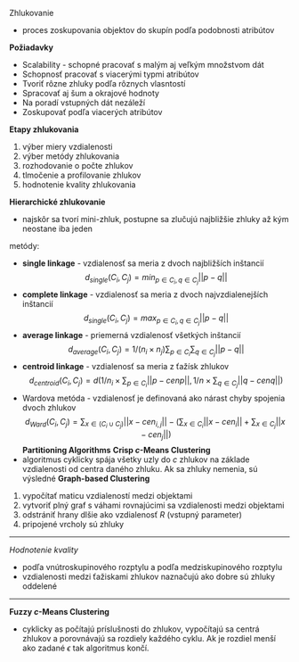Zhlukovanie
- proces zoskupovania objektov do skupín podľa podobnosti atribútov

**Požiadavky**
- Scalability - schopné pracovať s malým aj veľkým množstvom dát
- Schopnosť pracovať s viacerými typmi atribútov
- Tvoriť rôzne zhluky podľa rôznych vlasntostí
- Spracovať aj šum a okrajové hodnoty
- Na poradí vstupných dát nezáleží
- Zoskupovať podľa viacerých atribútov

**Etapy zhlukovania**
1. výber miery vzdialenosti
2. výber metódy zhlukovania
3. rozhodovanie o počte zhlukov
4. tlmočenie a profilovanie zhlukov
5. hodnotenie kvality zhlukovania

**Hierarchické zhlukovanie**
- najskôr sa tvorí mini-zhluk, postupne sa zlučujú najbližšie zhluky až kým neostane iba jeden

metódy:
- **single linkage** - vzdialenosť sa meria z dvoch najbližších inštancií
$$d_{single}(C_i,C_j) = min_{p\in C_i, q \in C_j}||p-q||$$
- **complete linkage** - vzdialenosť sa meria z dvoch najvzdialenejších inštancií
$$d_{single}(C_i,C_j) = max_{p\in C_i, q \in C_j}||p-q||$$
- **average linkage** - priemerná vzdialenosť všetkých inštancií
$$d_{average}(C_i,C_j) =1/(n_i×n_j) \sum_{p\in C_i} \sum_{q\in C_j}||p-q||$$
- **centroid linkage** - vzdialenosť sa meria z ťažísk zhlukov
$$d_{centroid}(C_i,C_j) = d(1/n_i×\sum_{p\in C_i}||p- cen p||, 1/n×\sum_{q\in C_j}||q-cen q||)$$
- Wardova metóda - vzdialenosť je definovaná ako nárast chyby spojenia dvoch zhlukov
$$d_{Ward}(C_i,C_j) = \sum_{x\in (C_i\cup C_j)}||x-cen_{i,j}||-(\sum_{x\in C_i}||x-cen_i|| + \sum_{x\in C_j}||x-cen_j||)$$
**Partitioning Algorithms**
**Crisp $c$-Means Clustering**
- algoritmus cyklicky spája všetky uzly do $c$ zhlukov na základe vzdialenosti od centra daného zhluku. Ak sa zhluky nemenia, sú výsledné
**Graph-based Clustering**
1. vypočítať maticu vzdialeností medzi objektami
2. vytvoriť plný graf s váhami rovnajúcimi sa vzdialenosti medzi objektami
3. odstrániť hrany dlšie ako vzdialenosť $R$ (vstupný parameter)
4. pripojené vrcholy sú zhluky

***
*Hodnotenie kvality*
- podľa vnútroskupinového rozptylu a podľa medziskupinového rozptylu
- vzdialenosti medzi ťažiskami zhlukov naznačujú ako dobre sú zhluky oddelené
***

**Fuzzy $c$-Means Clustering**
- cyklicky as počítajú príslušnosti do zhlukov, vypočítajú sa centrá zhlukov a porovnávajú sa rozdiely každého cyklu. Ak je rozdiel menší ako zadané  $\epsilon$ tak algoritmus končí.